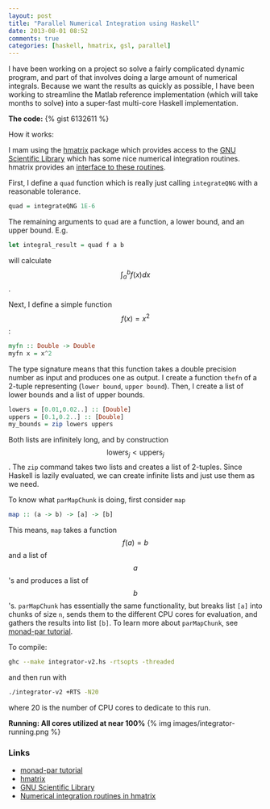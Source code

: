 ```yaml
---
layout: post
title: "Parallel Numerical Integration using Haskell"
date: 2013-08-01 08:52
comments: true
categories: [haskell, hmatrix, gsl, parallel]
---
```



I have been working on a project so solve a fairly complicated dynamic program, and part of that involves doing a large amount of numerical integrals. Because we want the results as quickly as possible, I have been working to streamline the Matlab reference implementation (which will take months to solve) into a super-fast multi-core Haskell implementation. 

**The code:**
{% gist 6132611 %}

How it works:

I mam using the [hmatrix](http://hackage.haskell.org/package/hmatrix) package which provides access to the [GNU Scientific Library](http://www.gnu.org/software/gsl/) which has some nice numerical integration routines. hmatrix provides an [interface to these routines](http://hackage.haskell.org/packages/archive/hmatrix/0.15.0.0/doc/html/Numeric-GSL-Integration.html).

First, I define a `quad` function which is really just calling `integrateQNG` with a reasonable tolerance.

``` haskell
quad = integrateQNG 1E-6

```

The remaining arguments to `quad` are a function, a lower bound, and an upper bound. E.g.


``` haskell
let integral_result = quad f a b
```

will calculate $$ \int_{a}^{b} f(x) dx$$.

Next, I define a simple function $$f(x) = x^2$$:

``` haskell
myfn :: Double -> Double
myfn x = x^2        

```
The type signature means that this function takes a double precision number as input and produces one as output. I create a function `thefn` of a 2-tuple representing (`lower bound`, `upper bound`). Then, I create a list of lower bounds and a list of upper bounds.

``` haskell 
lowers = [0.01,0.02..] :: [Double]
uppers = [0.1,0.2..] :: [Double]
my_bounds = zip lowers uppers

```

Both lists are infinitely long, and by construction $$\mbox{lowers}_j < \mbox{uppers}_j$$. The `zip` command takes two lists and creates a list of 2-tuples. Since Haskell is lazily evaluated, we can create infinite lists and just use them as we need.


To know what `parMapChunk` is doing, first consider `map`

``` haskell
map :: (a -> b) -> [a] -> [b]
```

This means, `map` takes a function $$f(a) = b$$ and a list of $$a$$'s and produces a list of $$b$$'s. `parMapChunk` has essentially the same functionality, but breaks list ```[a]``` into chunks of size ```n```, sends them to the different CPU cores for evaluation, and gathers the results into list ```[b]```. To learn more about `parMapChunk`, see [monad-par tutorial](http://community.haskell.org/~simonmar/slides/CUFP.pdf).


To compile:

``` bash
ghc --make integrator-v2.hs -rtsopts -threaded
```

and then run with

``` bash
./integrator-v2 +RTS -N20
```

where 20 is the number of CPU cores to dedicate to this run.


**Running: All cores utilized at near 100%**
{% img images/integrator-running.png %}


### Links

+ [monad-par tutorial](http://community.haskell.org/~simonmar/slides/CUFP.pdf)
+ [hmatrix](http://hackage.haskell.org/package/hmatrix)
+ [GNU Scientific Library](http://www.gnu.org/software/gsl/)
+ [Numerical integration routines in hmatrix](http://hackage.haskell.org/packages/archive/hmatrix/0.15.0.0/doc/html/Numeric-GSL-Integration.html)
